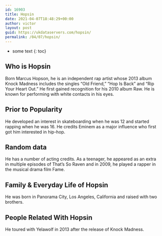 ```yaml
---
id: 16903
title: Hopsin
date: 2021-04-07T18:48:29+00:00
author: victor
layout: post
guid: https://ukdataservers.com/hopsin/
permalink: /04/07/hopsin/
---
```


* some text
{: toc}


## Who is Hopsin



Born Marcus Hopson, he is an independent rap artist whose 2013 album Knock Madness includes the singles &#8220;Old Friend,&#8221; &#8220;Hop Is Back&#8221; and &#8220;Rip Your Heart Out.&#8221; He first gained recognition for his 2010 album Raw. He is known for performing with white contacts in his eyes. 

                
                
                
## Prior to Popularity



He developed an interest in skateboarding when he was 12 and started rapping when he was 16. He credits Eminem as a major influence who first got him interested in hip-hop. 

                
                
                
## Random data



He has a number of acting credits. As a teenager, he appeared as an extra in multiple episodes of That&#8217;s So Raven and in 2009, he played a rapper in the musical drama film Fame. 

                
                
                
## Family & Everyday Life of Hopsin



He was born in Panorama City, Los Angeles, California and raised with two brothers.

                
                
                
## People Related With Hopsin



He toured with Yelawolf in 2013 after the release of Knock Madness. 

                
              
            
          
          
          